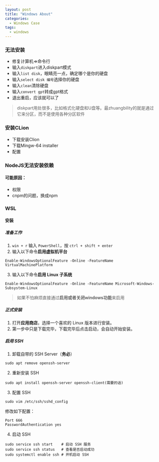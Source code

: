 ```yaml
---
layout: post
title: "Windows About"
categories:
  - Windows Case
tags:
  - windows
---
```


### 无法安装
- 修复计算机=>命令行
- 输入`diskpart`进入diskpart模式
- 输入`list disk`，眼睛亮一点，确定哪个是你的硬盘
- 输入`select disk 编号`选择你的硬盘
- 输入`clean`清除硬盘
- 输入`convert gpt`转成gpt格式
- 退出重启，应该就可以了
> diskpart用处很多，比如格式化硬盘和U盘等。最zhuangbility的就是通过它来分区，而不是使用各种分区软件

### 安装CLion
- 下载安装Clion
- 下载Mingw-64 installer
- 配置

### NodeJS无法安装依赖
#### 可能原因：
- 权限
- cnpm的问题，换成npm

### WSL
#### 安装
##### 准备工作
1. ```win + r``` 输入 ```PowerShell```，按 ```ctrl + shift + enter```
2. 输入以下命令**启用虚拟机平台**
```
Enable-WindowsOptionalFeature -Online -FeatureName VirtualMachinePlatform
```
3. 输入以下命令**启用 Linux 子系统**
```
Enable-WindowsOptionalFeature -Online -FeatureName Microsoft-Windows-Subsystem-Linux
```
> 如果不怕麻烦直接通过**启用或者关闭windows功能**来启用

##### 正式安装
1. 打开**应用商店**，选择一个喜欢的 Linux 版本进行安装。
2. 第一步中只是下载完毕，下载完毕后点击启动，会自动开始安装。

##### 启用 SSH
1. 卸载自带的 SSH Server（**务必**）
```
sudo apt remove openssh-server
```
2. 重新安装 SSH
```
sudo apt install openssh-server openssh-client(需要的话)
```
3. 配置 SSH
```
sudo vim /etc/ssh/sshd_config
```
修改如下配置：
```
Port 666
PasswordAuthentication yes
```
4. 启动 SSH 
```
sudo service ssh start    # 启动 SSH 服务
sudo service ssh status   # 查看是否启动成功
sudo systemctl enable ssh # 开机启动 SSH
```

